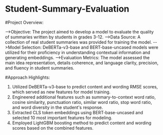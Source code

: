 # Student-Summary-Evaluation

#Project Overview:

-->Objective: The project aimed to develop a model to evaluate the quality of summaries written by students in grades 3-12.
-->Data Source: A collection of real student summaries was provided for training the model.
-->Model Selection: DeBERTa-v3-base and BERT-base-uncased models were utilized for their proficiency in understanding contextual information and generating embeddings.
-->Evaluation Metrics: The model assessed the main idea representation, details coherence, and language clarity, precision, and fluency in student summaries.


#Approach Highlights:
1. Utilized DeBERTa-v3-base to predict content and wording RMSE scores, which served as new features for model training.
2. Engineered additional features such as summary-to-context word ratio, cosine similarity, punctuation ratio, similar word ratio, stop word ratio, and word diversity in the student's response.
3. Extracted CLS token embeddings using BERT-base-uncased and selected 10 most important features for modeling.
4. Employed LightGBM boosting method to predict content and wording scores based on the combined features.
